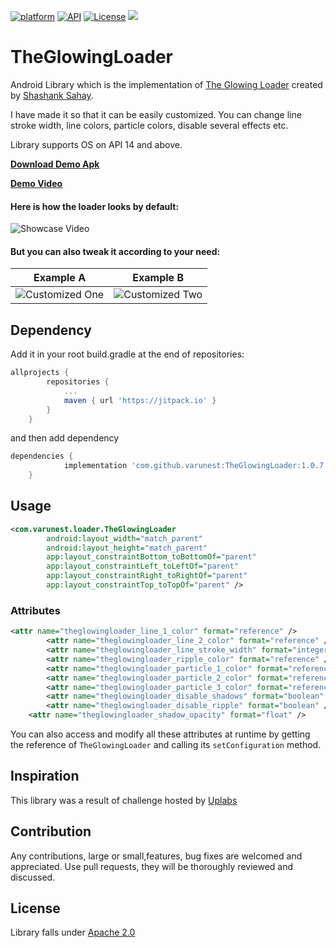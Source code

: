 [![platform](https://img.shields.io/badge/platform-Android-yellow.svg)](https://www.android.com)
[![API](https://img.shields.io/badge/API-14%2B-brightgreen.svg?style=flat)](https://android-arsenal.com/api?level=14)
[![License](https://img.shields.io/badge/license-Apache%202-4EB1BA.svg?style=flat-square)](https://www.apache.org/licenses/LICENSE-2.0.html)
[![](https://jitpack.io/v/varunest/TheGlowingLoader.svg)](https://jitpack.io/#varunest/TheGlowingLoader)


# TheGlowingLoader
Android Library which is the implementation of [The Glowing Loader](https://www.uplabs.com/posts/loader-fe7378f9-894d-4e6e-8340-968f41da9fa8) created by [Shashank Sahay](https://www.uplabs.com/shashanksahay). 

I have made it so that it can be easily customized. You can change line stroke width, line colors, particle colors, disable several effects etc. 

Library supports OS on API 14 and above.

**[Download Demo Apk](demo/app-debug.apk)**

**[Demo Video](https://www.youtube.com/watch?v=lSBTyfGWYAU)**

#### Here is how the loader looks by default:
![Showcase Video](art/default.gif)

#### But you can also tweak it according to your need:
| Example A                               | Example B|
| -------------                           | -------------                       |
| ![Customized One](art/black_green.gif)  | ![Customized Two](art/grey_blue.gif)  |

## Dependency

Add it in your root build.gradle at the end of repositories:

```groovy
allprojects {
		repositories {
			...
			maven { url 'https://jitpack.io' }
		}
	}
```

and then add dependency

```groovy
dependencies {
	        implementation 'com.github.varunest:TheGlowingLoader:1.0.7'
	}
```

## Usage

```xml
<com.varunest.loader.TheGlowingLoader
        android:layout_width="match_parent"
        android:layout_height="match_parent"
        app:layout_constraintBottom_toBottomOf="parent"
        app:layout_constraintLeft_toLeftOf="parent"
        app:layout_constraintRight_toRightOf="parent"
        app:layout_constraintTop_toTopOf="parent" />
```

### Attributes

```xml
<attr name="theglowingloader_line_1_color" format="reference" />
        <attr name="theglowingloader_line_2_color" format="reference" />
        <attr name="theglowingloader_line_stroke_width" format="integer" />
        <attr name="theglowingloader_ripple_color" format="reference" />
        <attr name="theglowingloader_particle_1_color" format="reference" />
        <attr name="theglowingloader_particle_2_color" format="reference" />
        <attr name="theglowingloader_particle_3_color" format="reference" />
        <attr name="theglowingloader_disable_shadows" format="boolean" />
        <attr name="theglowingloader_disable_ripple" format="boolean" />
	<attr name="theglowingloader_shadow_opacity" format="float" />
```

You can also access and modify all these attributes at runtime by getting the reference of `TheGlowingLoader` and calling its `setConfiguration` method.

## Inspiration
This library was a result of challenge hosted by [Uplabs](https://www.uplabs.com/)

## Contribution
Any contributions, large or small,features, bug fixes are welcomed and appreciated. Use pull requests, they will be thoroughly reviewed and discussed.

## License
Library falls under [Apache 2.0](LICENSE.md)
